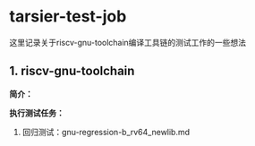 # tarsier-test-job

这里记录关于riscv-gnu-toolchain编译工具链的测试工作的一些想法



## 1. riscv-gnu-toolchain

**简介：**



**执行测试任务：**

1. 回归测试：gnu-regression-b_rv64_newlib.md

   


